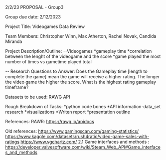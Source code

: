 2/2/23
PROPOSAL - Group3 

Group due date: 2/12/2023

Project Title: Videogames Data Review

Team Members: Christopher Winn, Max Atherton, Rachel Novak, Candida Miranda

Project Description/Outline: 
--Videogames 
*gameplay time
*correlation between the lenght of the videogame and the score
*game played the most number of times vs gametime played total


-- Research Questions to Answer:
Does the Gameplay time [length to complete the game] mean the game will receive a higher rating.
The longer the video game the higher the score.
What is the highest rating gameplay timeframe? 


Datasets to be used: RAWG API

Rough Breakdown of Tasks: 
*python code bones
*API information-data_set research
*visualizations
*Writen report
*presentation outline


References:
 RAWR: https://rawg.io/apidocs


Old references:
https://www.gamingscan.com/gaming-statistics/
https://www.kaggle.com/datasets/rush4ratio/video-game-sales-with-ratings
https://www.vgchartz.com/
 2.1 Game interfaces and methods : https://developer.valvesoftware.com/wiki/Steam_Web_API#Game_interfaces_and_methods
